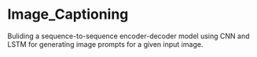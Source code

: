 # Image_Captioning
Buliding a sequence-to-sequence encoder-decoder model using CNN and LSTM for generating image prompts for a given input image.
